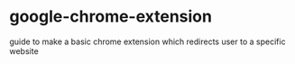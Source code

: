 # google-chrome-extension
guide to make a basic chrome extension which redirects user to a specific website
